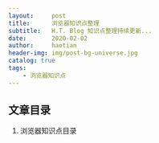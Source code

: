 ```yaml
---
layout:     post
title:      浏览器知识点整理
subtitle:   H.T. Blog 知识点整理持续更新...
date:       2020-02-02
author:     haotian
header-img: img/post-bg-universe.jpg
catalog: true
tags:
    - 浏览器知识点
---
```


## 文章目录
1. 浏览器知识点目录

